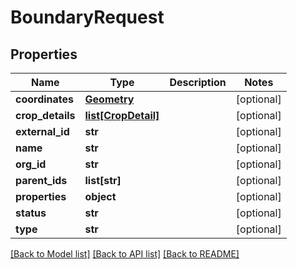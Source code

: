 # BoundaryRequest

## Properties
Name | Type | Description | Notes
------------ | ------------- | ------------- | -------------
**coordinates** | [**Geometry**](Geometry.md) |  | [optional] 
**crop_details** | [**list[CropDetail]**](CropDetail.md) |  | [optional] 
**external_id** | **str** |  | [optional] 
**name** | **str** |  | [optional] 
**org_id** | **str** |  | [optional] 
**parent_ids** | **list[str]** |  | [optional] 
**properties** | **object** |  | [optional] 
**status** | **str** |  | [optional] 
**type** | **str** |  | [optional] 

[[Back to Model list]](../README.md#documentation-for-models) [[Back to API list]](../README.md#documentation-for-api-endpoints) [[Back to README]](../README.md)


